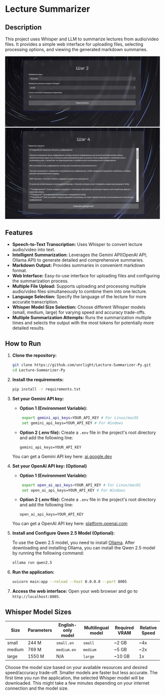 # Lecture Summarizer

## Description

This project uses Whisper and LLM to summarize lectures from audio/video files. It provides a simple web interface for uploading files, selecting processing options, and viewing the generated markdown summaries.

![image](images/image1.png)
![image](images/image2.png)

## Features

* **Speech-to-Text Transcription:**  Uses Whisper to convert lecture audio/video into text.
* **Intelligent Summarization:** Leverages the Gemini API(OpenAI API; Ollama API) to generate detailed and comprehensive summaries.
* **Markdown Output:**  Provides summaries in convenient markdown format.
* **Web Interface:** Easy-to-use interface for uploading files and configuring the summarization process.
* **Multiple File Upload:** Supports uploading and processing multiple audio/video files simultaneously to combine them into one lecture.
* **Language Selection:**  Specify the language of the lecture for more accurate transcription.
* **Whisper Model Size Selection:** Choose different Whisper models (small, medium, large) for varying speed and accuracy trade-offs.
* **Multiple Summarization Attempts:**  Runs the summarization multiple times and selects the output with the most tokens for potentially more detailed results.

## How to Run

1. **Clone the repository:**

   ```bash
   git clone https://github.com/unrlight/Lecture-Summarizer-Py.git
   cd Lecture-Summarizer-Py
   ```

2. **Install the requirements:**

   ```bash
   pip install -r requirements.txt
   ```

3. **Set your Gemini API key:**

    * **Option 1 (Environment Variable):**
      ```bash
       export gemini_api_keys=YOUR_API_KEY # For Linux/macOS
       set gemini_api_keys=YOUR_API_KEY # For Windows
       ```

    * **Option 2 (.env file):**
        Create a `.env` file in the project's root directory and add the following line:
        ```
        gemini_api_keys=YOUR_API_KEY
        ```
    You can get a Gemini API key here: [ai.google.dev](https://ai.google.dev/gemini-api/docs/api-key)

3. **Set your OpenAI API key: (Optional)**

    * **Option 1 (Environment Variable):**
      ```bash
       export open_ai_api_keys=YOUR_API_KEY # For Linux/macOS
       set open_ai_api_keys=YOUR_API_KEY # For Windows
       ```

    * **Option 2 (.env file):**
        Create a `.env` file in the project's root directory and add the following line:
        ```
        open_ai_api_keys=YOUR_API_KEY
        ```
    You can get a OpenAI API key here: [platform.openai.com](https://platform.openai.com/api-keys)

5. **Install and Configure Qwen 2.5 Model (Optional):**

    To use the Qwen 2.5 model, you need to install [Ollama](https://ollama.com/download). After downloading and installing Ollama, you can install the Qwen 2.5 model by running the following command:

    ```bash
    ollama run qwen2.5
    ```

6. **Run the application:**
   ```bash
   uvicorn main:app --reload --host 0.0.0.0 --port 8005
   ```

7. **Access the web interface:** Open your web browser and go to `http://localhost:8005`.

## Whisper Model Sizes


| Size   | Parameters | English-only model | Multilingual model | Required VRAM | Relative Speed |
|--------|------------|-------------------|--------------------|---------------|----------------|
| small  | 244 M      | `small.en`        | `small`           | ~2 GB         | ~4x            |
| medium | 769 M      | `medium.en`       | `medium`          | ~5 GB         | ~2x            |
| large  | 1550 M     | N/A              | `large`           | ~10 GB        | 1x             |


Choose the model size based on your available resources and desired speed/accuracy trade-off. Smaller models are faster but less accurate. The first time you run the application, the selected Whisper model will be downloaded. This might take a few minutes depending on your internet connection and the model size.
